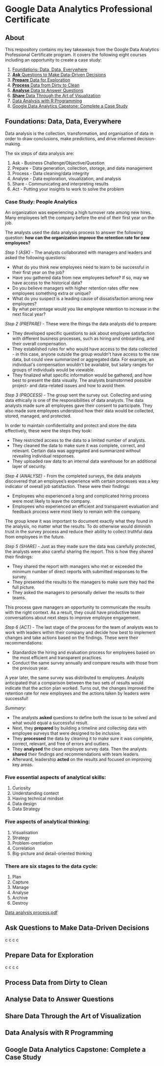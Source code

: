 # Google Data Analytics Professional Certificate

## About
This respository contains my key takeaways from the Google Data Analytics Professional Certificate program. It covers the following eight courses including an opportunity to create a case study:

1. [Foundations: Data, Data, Everywhere](#foundations-data-data-everywhere)
2. [**Ask** Questions to Make Data-Driven Decisions](#ask-questions-to-make-data-driven-decisions)
3. [**Prepare** Data for Exploration](#prepare-data-for-exploration)
4. [**Process** Data from Dirty to Clean](#process-data-from-dirty-to-clean)
5. [**Analyse** Data to Answer Questions](#analyse-data-to-answer-questions)
6. [**Share** Data Through the Art of Visualization](#share-data-through-the-art-of-visualization)
7. [Data Analysis with R Programming](#data-analysis-with-r-programming)
8. [Google Data Analytics Capstone: Complete a Case Study](#google-data-analytics-capstone-complete-a-case-study)

## Foundations: Data, Data, Everywhere

Data analysis is the collection, transformation, and organisation of data in order to draw conclusions, make predictions, and drive informed decision-making.

The six steps of data analysis are:
1. Ask - Business Challenge/Objective/Question
2. Prepare - Data generation, collection, storage, and data management
3. Process - Data cleaning/data integrity
4. Analyse - Data exploration, visualization, and analysis
5. Share - Communicating and interpreting results
6. Act - Putting your insights to work to solve the problem

### **Case Study: People Analytics**

An organization was experiencing a high turnover rate among new hires. Many employees left the company before the end of their first year on the job. 

The analysts used the data analysis process to answer the following question: **how can the organization improve the retention rate for new employees?** 

_Step 1 (ASK)_ -
The analysts collaborated with managers and leaders and asked the following questions:
* What do you think new employees need to learn to be successful in their first year on the job?
* Have you gathered data from new employees before? If so, may we have access to the historical data?
* Do you believe managers with higher retention rates offer new employees something extra or unique?
* What do you suspect is a leading cause of dissatisfaction among new employees?
* By what percentage would you like employee retention to increase in the next fiscal year?

_Step 2 (PREPARE)_ -
These were the things the data analysts did to prepare:

* They developed specific questions to ask about employee satisfaction with different business processes, such as hiring and onboarding, and their overall compensation.
* They established rules for who would have access to the data collected - in this case, anyone outside the group wouldn't have access to the raw data, but could view summarized or aggregated data. For example, an individual's compensation wouldn't be available, but salary ranges for groups of individuals would be viewable.
* They finalized what specific information would be gathered, and how best to present the data visually. The analysts brainstormed possible project- and data-related issues and how to avoid them.

_Step 3 (PROCESS)_ -
The group sent the survey out. Collecting and using data ethically is one of the responsibilities of data analysts.
The data analysts made sure all employees gave their consent to participate. They also made sure employees understood how their data would be collected, stored, managed, and protected.

In order to maintain confidentiality and protect and store the data effectively, these were the steps they took:

* They restricted access to the data to a limited number of analysts.
* They cleaned the data to make sure it was complete, correct, and relevant. Certain data was aggregated and summarized without revealing individual responses.
* They uploaded raw data to an internal data warehouse for an additional layer of security.

_Step 4 (ANALYSE)_ -
From the completed surveys, the data analysts discovered that an employee’s experience with certain processes was a key indicator of overall job satisfaction. These were their findings:

* Employees who experienced a long and complicated hiring process were most likely to leave the company.
* Employees who experienced an efficient and transparent evaluation and feedback process were most likely to remain with the company.

The group knew it was important to document exactly what they found in the analysis, no matter what the results. To do otherwise would diminish trust in the survey process and reduce their ability to collect truthful data from employees in the future. 

_Step 5 (SHARE)_ -
Just as they made sure the data was carefully protected, the analysts were also careful sharing the report. This is how they shared their findings:

* They shared the report with managers who met or exceeded the minimum number of direct reports with submitted responses to the survey.
* They presented the results to the managers to make sure they had the full picture.
* They asked the managers to personally deliver the results to their teams.

This process gave managers an opportunity to communicate the results with the right context. As a result, they could have productive team conversations about next steps to improve employee engagement. 

_Step 6 (ACT)_ -
The last stage of the process for the team of analysts was to work with leaders within their company and decide how best to implement changes and take actions based on the findings. These were their recommendations: 

* Standardize the hiring and evaluation process for employees based on the most efficient and transparent practices.
* Conduct the same survey annually and compare results with those from the previous year.

A year later, the same survey was distributed to employees. Analysts anticipated that a comparison between the two sets of results would indicate that the action plan worked. Turns out, the changes improved the retention rate for new employees and the actions taken by leaders were successful! 

_Summary_:
* The analysts **asked** questions to define both the issue to be solved and what would equal a successful result.
* Next, they **prepared** by building a timeline and collecting data with employee surveys that were designed to be inclusive.
* They **processed** the data by cleaning it to make sure it was complete, correct, relevant, and free of errors and outliers.
* They **analysed** the clean employee survey data. Then the analysts **shared** their findings and recommendations with team leaders.
* Afterward, leadership **acted** on the results and focused on improving key areas.

### Five essential aspects of analytical skills:
1. Curiosity
2. Understanding contect
3. Having technical mindset
4. Data design
5. Data Strategy

### Five aspects of analytical thinking:
1. Visualisation
2. Strategy
3. Problem-orentiation
4. Correlation
5. Big-picture and detail-oriented thinking

### There are six stages to the data cycle:
1. Plan
2. Capture
3. Manage
4. Analyse
5. Archive
6. Destroy

[Data analysis process.pdf](https://github.com/Rasihha/Google-Data-Analytics-Professional-Certificate/files/11821374/Data.analysis.process.pdf)


## Ask Questions to Make Data-Driven Decisions
c
c
c
c
## Prepare Data for Exploration
c
c
c
c
## Process Data from Dirty to Clean
## Analyse Data to Answer Questions
## Share Data Through the Art of Visualization
## Data Analysis with R Programming
## Google Data Analytics Capstone: Complete a Case Study

